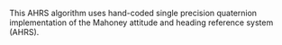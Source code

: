 This AHRS algorithm uses hand-coded single precision quaternion implementation of the Mahoney attitude and heading reference system (AHRS).

